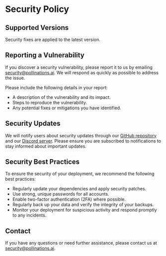 # Security Policy

## Supported Versions

Security fixes are applied to the latest version.

## Reporting a Vulnerability

If you discover a security vulnerability, please report it to us by emailing [security@pollinations.ai](mailto:security@pollinations.ai). We will respond as quickly as possible to address the issue.

Please include the following details in your report:
- A description of the vulnerability and its impact.
- Steps to reproduce the vulnerability.
- Any potential fixes or mitigations you have identified.

## Security Updates

We will notify users about security updates through our [GitHub repository](https://github.com/pollinations/pollinations) and our [Discord server](https://discord.gg/SFasNG4n6b). Please ensure you are subscribed to notifications to stay informed about important updates.

## Security Best Practices

To ensure the security of your deployment, we recommend the following best practices:
- Regularly update your dependencies and apply security patches.
- Use strong, unique passwords for all accounts.
- Enable two-factor authentication (2FA) where possible.
- Regularly back up your data and verify the integrity of your backups.
- Monitor your deployment for suspicious activity and respond promptly to any incidents.

## Contact

If you have any questions or need further assistance, please contact us at [security@pollinations.ai](mailto:security@pollinations.ai).